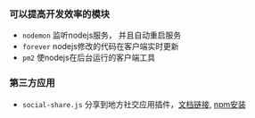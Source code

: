 
### 可以提高开发效率的模块

* `nodemon` 监听nodejs服务， 并且自动重启服务
* `forever` nodejs修改的代码在客户端实时更新
* `pm2` 使nodejs在后台运行的客户端工具

### 第三方应用

* `social-share.js` 分享到地方社交应用插件，[文档链接](https://github.com/overtrue/share.js/blob/master/README.md), [npm安装](https://www.npmjs.com/package/social-share.js)